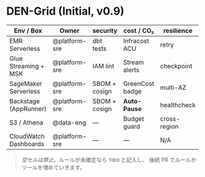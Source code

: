 # DEN-Grid (Initial, v0.9)

| Env / Box              | Owner          | security        | cost / CO₂      | resilience   |
|------------------------|----------------|-----------------|-----------------|--------------|
| EMR Serverless         | @platform-sre  | dbt tests       | Infracost ACU   | retry        |
| Glue Streaming + MSK   | @platform-sre  | IAM lint        | Stream alerts   | checkpoint   |
| SageMaker Serverless   | @platform-sre  | SBOM + cosign   | GreenCost badge | multi-AZ     |
| Backstage (AppRunner)  | @platform-sre  | SBOM + cosign   | **Auto-Pause**  | healthcheck  |
| S3 / Athena            | @data-eng      | —               | Budget guard    | cross-region |
| CloudWatch Dashboards  | @platform-sre  | —               | —               | N/A          |

> *空セルは禁止*。ルールが未確定なら `TODO` と記入し、
> 後続 PR でルールかツールを埋めていきます。
